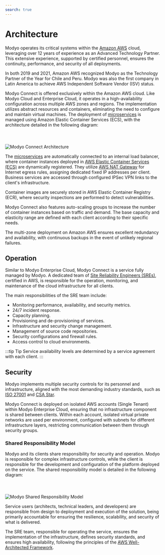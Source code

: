 ```yaml
---
search: true
---
```


# Architecture

Modyo operates its critical systems within the [Amazon AWS](https://aws.amazon.com) cloud, leveraging over 12 years of experience as an Advanced Technology Partner. This extensive experience, supported by certified personnel, ensures the continuity, performance, and security of all deployments.

In both 2019 and 2021, Amazon AWS recognized Modyo as the Technology Partner of the Year for Chile and Peru. Modyo was also the first company in Latin America to achieve AWS Independent Software Vendor (ISV) status.

Modyo Connect is offered exclusively within the Amazon AWS cloud. Like Modyo Cloud and Enterprise Cloud, it operates in a high-availability configuration across multiple AWS zones and regions. The implementation utilizes abstract resources and containers, eliminating the need to configure and maintain virtual machines. The deployment of [microservices](/en/architecture/patterns/microservice) is managed using Amazon Elastic Container Services (ECS), with the architecture detailed in the following diagram:

<img src="/assets/img/infrastructure/architecture.png" alt="Modyo Connect Architecture" style="margin-top: 40px;" />

The [microservices](/en/architecture/patterns/microservice) are automatically connected to an internal load balancer, where container instances deployed in [AWS Elastic Container Services (ECS)](https://aws.amazon.com/ecs/) are dynamically registered. They utilize [AWS NAT Gateway](https://docs.aws.amazon.com/vpc/latest/userguide/vpc-nat-gateway.html) for Internet egress rules, assigning dedicated fixed IP addresses per client. Business services are accessed through configured IPSec VPN links to the client's infrastructure.

Container images are securely stored in AWS Elastic Container Registry (ECR), where security inspections are performed to detect vulnerabilities.

Modyo Connect also features auto-scaling groups to increase the number of container instances based on traffic and demand. The base capacity and elasticity range are defined with each client according to their specific needs.

The multi-zone deployment on Amazon AWS ensures excellent redundancy and availability, with continuous backups in the event of unlikely regional failures.


## Operation

Similar to Modyo Enterprise Cloud, Modyo Connect is a service fully managed by Modyo. A dedicated team of [Site Reliability Engineers (SREs)](https://sre.google), certified in AWS, is responsible for the operation, monitoring, and maintenance of the cloud infrastructure for all clients.

The main responsibilities of the SRE team include:

- Monitoring performance, availability, and security metrics.
- 24/7 incident response.
- Capacity planning.
- Provisioning and de-provisioning of services.
- Infrastructure and security change management.
- Management of source code repositories.
- Security configurations and firewall rules.
- Access control to cloud environments.

:::tip Tip
Service availability levels are determined by a service agreement with each client.
:::



## Security


Modyo implements multiple security controls for its personnel and infrastructure, aligned with the most demanding industry standards, such as [ISO 27001](https://en.wikipedia.org/wiki/ISO/IEC_27001) and [CSA Star](https://cloudsecurityalliance.org/star/).

Modyo Connect is deployed on isolated AWS accounts (Single Tenant) within Modyo Enterprise Cloud, ensuring that no infrastructure component is shared between clients. Within each account, isolated virtual private networks are used per environment, configured with subnets for different infrastructure layers, restricting communication between them through security groups.

### Shared Responsibility Model


Modyo and its clients share responsibility for security and operation. Modyo is responsible for complex infrastructure controls, while the client is responsible for the development and configuration of the platform deployed on the service. The shared responsibility model is detailed in the following diagram:

<img src="/assets/img/infrastructure/shared_responsability_model.png" alt="Modyo Shared Responsibility Model" style="margin-top: 40px;" />

Service users (architects, technical leaders, and developers) are responsible from design to deployment and execution of the solution, being primarily accountable for ensuring the resilience, scalability, and security of what is delivered.

The SRE team, responsible for operating the service, ensures the implementation of the infrastructure, defines security standards, and ensures high availability, following the principles of the [AWS Well-Architected Framework](https://aws.amazon.com/architecture/well-architected/).